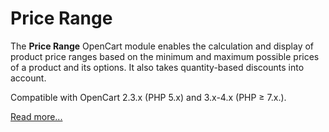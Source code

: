 # Price Range

The **Price Range** OpenCart module enables the calculation and display of product price ranges based on the minimum and maximum possible prices of a product and its options. It also takes quantity-based discounts into account.

Compatible with OpenCart 2.3.x (PHP 5.x) and 3.x-4.x (PHP ≥ 7.x.).

[Read more...](./module)
